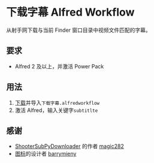 # 下载字幕 Alfred Workflow
从射手网下载与当前 Finder 窗口目录中视频文件匹配的字幕。

## 要求
* Alfred 2 及以上，并激活 Power Pack 

## 用法
1. [下载](https://raw.github.com/LazarusX/subtitle-downloader-workflow-for-alfred/master/%E4%B8%8B%E8%BD%BD%E5%AD%97%E5%B9%95.alfredworkflow)并导入`下载字幕.alfredworkflow`
1. 激活 Alfred，输入关键字`subtitlte`

## 感谢
* [ShooterSubPyDownloader](https://github.com/magic282/ShooterSubPyDownloader) 的作者 [magic282](http://magic282.me/)
* [图标](http://findicons.com/icon/199638/flash_video_encoder)的设计者 [barrymieny](http://barrymieny.deviantart.com/)


